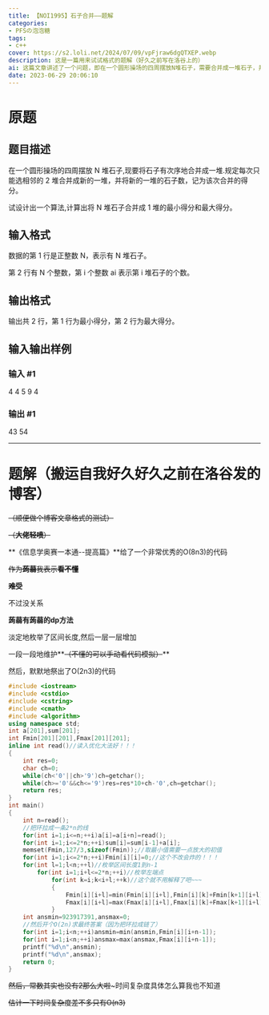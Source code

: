 ```yaml
---
title: 【NOI1995】石子合并——题解
categories:
- PFSの泡泡糖
tags:
- c++
cover: https://s2.loli.net/2024/07/09/vpFjraw6dgQTXEP.webp
description: 这是一篇用来试试格式的题解（好久之前写在洛谷上的）
ai: 这篇文章讲述了一个问题，即在一个圆形操场的四周摆放N堆石子，需要合并成一堆石子，并计算出合并的最小得分和最大得分。文章提供了一个基于动态规划的算法来解决这个问题，首先将环形操场拉成一条2n的线，然后使用一个二维数组来存储最小得分和最大得分，通过枚举区间长度和左端点，并用一个中间点将区间划分成两部分，逐步更新最小得分和最大得分。最后，通过开辟一个O(2n)的数组来计算最终的最小得分和最大得分。文章还给出了具体的代码实现。最终输出两行，分别为最小得分和最大得分。
date: 2023-06-29 20:06:10
---
```

# 原题

## 题目描述

在一个圆形操场的四周摆放 N 堆石子,现要将石子有次序地合并成一堆.规定每次只能选相邻的 2 堆合并成新的一堆，并将新的一堆的石子数，记为该次合并的得分。

试设计出一个算法,计算出将 N 堆石子合并成 1 堆的最小得分和最大得分。

## 输入格式

数据的第 1 行是正整数 N，表示有 N 堆石子。

第 2 行有 N 个整数，第 i 个整数 ai​ 表示第 i 堆石子的个数。
## 输出格式

输出共 2 行，第 1 行为最小得分，第 2 行为最大得分。

## 输入输出样例
### 输入 #1

4
4 5 9 4

### 输出 #1

43
54


--------

# 题解（搬运自我好久好久之前在洛谷发的博客）

~~（顺便做个博客文章格式的测试）~~

~~（**大佬轻喷**）~~

**《信息学奥赛一本通--提高篇》**给了一个非常优秀的O(8n3)的代码

~~作为**蒟蒻**我表示**看不懂**~~

**~~难受~~**

不过没关系

**蒟蒻有蒟蒻的dp方法**

淡定地枚举了区间长度,然后一层一层增加

一段一段地维护**~~（不懂的可以手动看代码模拟）~~**

然后，默默地祭出了O(2n3)的代码

```cpp
#include <iostream>
#include <cstdio>
#include <cstring>
#include <cmath>
#include <algorithm>
using namespace std;
int a[201],sum[201];
int Fmin[201][201],Fmax[201][201];
inline int read()//读入优化大法好！！！
{
	int res=0;
	char ch=0;
	while(ch<'0'||ch>'9')ch=getchar();
	while(ch>='0'&&ch<='9')res=res*10+ch-'0',ch=getchar();
	return res;
}
int main()
{
	int n=read();
    //把环拉成一条2*n的线
	for(int i=1;i<=n;++i)a[i]=a[i+n]=read();
	for(int i=1;i<=2*n;++i)sum[i]=sum[i-1]+a[i];
	memset(Fmin,127/3,sizeof(Fmin));//取最小值需要一点放大的初值
	for(int i=1;i<=2*n;++i)Fmin[i][i]=0;//这个不改会炸的！！！
	for(int l=1;l<n;++l)//枚举区间长度1到n-1
		for(int i=1;i+l<=2*n;++i)//枚举左端点
			for(int k=i;k<i+l;++k)//这个就不用解释了吧~~~
			{
				Fmin[i][i+l]=min(Fmin[i][i+l],Fmin[i][k]+Fmin[k+1][i+l]+sum[i+l]-sum[i-1]);
				Fmax[i][i+l]=max(Fmax[i][i+l],Fmax[i][k]+Fmax[k+1][i+l]+sum[i+l]-sum[i-1]);
			}
	int ansmin=923917391,ansmax=0;
    //然后开个O(2n)求最终答案（因为把环拉成链了）
	for(int i=1;i<n;++i)ansmin=min(ansmin,Fmin[i][i+n-1]);
	for(int i=1;i<n;++i)ansmax=max(ansmax,Fmax[i][i+n-1]);
	printf("%d\n",ansmin);
	printf("%d\n",ansmax);
	return 0;
}
```

~~然后，常数其实也没有2那么大啦~~~时间复杂度具体怎么算我也不知道

~~估计一下时间复杂度差不多只有O(n3)~~
